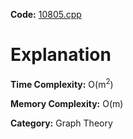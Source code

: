 **Code:** [10805.cpp](./10805.cpp)

# Explanation

**Time Complexity:** O(m<sup>2</sup>)

**Memory Complexity:** O(m)

**Category:** Graph Theory
